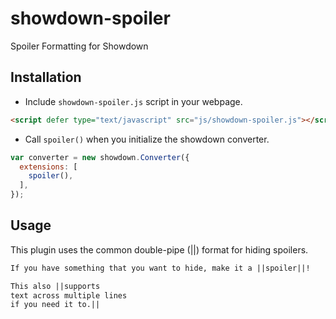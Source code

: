 # showdown-spoiler
Spoiler Formatting for Showdown

## Installation

- Include `showdown-spoiler.js` script in your webpage.

```html
<script defer type="text/javascript" src="js/showdown-spoiler.js"></script>
```

- Call `spoiler()` when you initialize the showdown converter.

```javascript
var converter = new showdown.Converter({
  extensions: [
    spoiler(),
  ],
});
```

## Usage

This plugin uses the common double-pipe (||) format for hiding spoilers. 

```markdown
If you have something that you want to hide, make it a ||spoiler||!

This also ||supports  
text across multiple lines  
if you need it to.||
```

